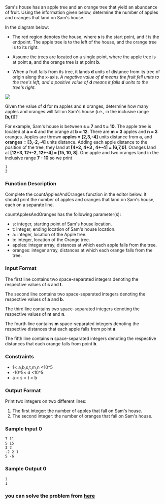 Sam's house has an apple tree and an orange tree that yield an abundance of fruit. Using the information given below, determine the number of apples and oranges that land on Sam's house.

In the diagram below:

- The red region denotes the house, where **s** is the start point, and *t* is the endpoint. The apple tree is to the left of the house, and the orange tree is to its right.

- Assume the trees are located on a single point, where the apple tree is at point **a**, and the orange tree is at point **b**.

- When a fruit falls from its tree, it lands  **d** units of distance from its tree of origin along the x-axis. *A negative value of **d**  means the fruit fell  units to the tree's left, and a positive value of **d** means it falls **d** units to the tree's right.*


<img src="https://s3.amazonaws.com/hr-challenge-images/25220/1474218925-f2a791d52c-Appleandorange2.png">

Given the value of **d**  for **m** apples and **n** oranges, determine how many apples and oranges will fall on Sam's house (i.e., in the inclusive range **[s,t]**)?

For example, Sam's house is between **s = 7** and **t = 10**. The apple tree is located at  **a = 4** and the orange at **b = 12**. There are **m = 3** apples and **n = 3** oranges. Apples are thrown **apples = [2,3,-4]** units distance from **a**, and **oranges = [3,-2,-4]** units distance. Adding each apple distance to the position of the tree, they land at **[4+2, 4+3 , 4+-4] = [6,7,0]**. Oranges land at **[12+3, 12+-2, 12+-4] = [15, 10, 8]**. One apple and two oranges land in the inclusive range **7 - 10** so we print
```
1
2
```

### Function Description

Complete the countApplesAndOranges function in the editor below. It should print the number of apples and oranges that land on Sam's house, each on a separate line.

countApplesAndOranges has the following parameter(s):

- s: integer, starting point of Sam's house location.
- t: integer, ending location of Sam's house location.
- a: integer, location of the Apple tree.
- b: integer, location of the Orange tree.
- apples: integer array, distances at which each apple falls from the tree.
- oranges: integer array, distances at which each orange falls from the tree.

### Input Format

The first line contains two space-separated integers denoting the respective values of **s** and **t**.

The second line contains two space-separated integers denoting the respective values of  **a** and **b**.

The third line contains two space-separated integers denoting the respective values of  **m** and **n**.

The fourth line contains **m** space-separated integers denoting the respective distances that each apple falls from point **a**.

The fifth line contains **n** space-separated integers denoting the respective distances that each orange falls from point **b**.

### Constraints
- 1< a,b,s,t,m,n <10^5
- -10^5< d <10^5
- a < s < t < b

### Output Format

Print two integers on two different lines:

1. The first integer: the number of apples that fall on Sam's house.
2. The second integer: the number of oranges that fall on Sam's house.

### Sample Input 0
```
7 11
5 15
3 2
-2 2 1
5 -6
```
### Sample Output 0
```
1
1
```
### you can solve the problem from [here](https://www.hackerrank.com/challenges/apple-and-orange/problem)
